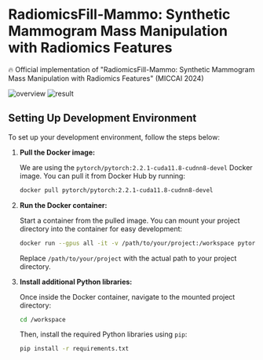 # RadiomicsFill-Mammo: Synthetic Mammogram Mass Manipulation with Radiomics Features

:fire:  Official implementation of "RadiomicsFill-Mammo: Synthetic Mammogram Mass Manipulation with Radiomics Features" (MICCAI 2024)

![overview](images/overview.png)
![result](images/result.png)

## Setting Up Development Environment

To set up your development environment, follow the steps below:

1. **Pull the Docker image:**

    We are using the `pytorch/pytorch:2.2.1-cuda11.8-cudnn8-devel` Docker image. You can pull it from Docker Hub by running:

    ```sh
    docker pull pytorch/pytorch:2.2.1-cuda11.8-cudnn8-devel
    ```

2. **Run the Docker container:**

    Start a container from the pulled image. You can mount your project directory into the container for easy development:

    ```sh
    docker run --gpus all -it -v /path/to/your/project:/workspace pytorch/pytorch:2.2.1-cuda11.8-cudnn8-devel
    ```

    Replace `/path/to/your/project` with the actual path to your project directory.

3. **Install additional Python libraries:**

    Once inside the Docker container, navigate to the mounted project directory:

    ```sh
    cd /workspace
    ```

    Then, install the required Python libraries using `pip`:

    ```sh
    pip install -r requirements.txt
    ```
